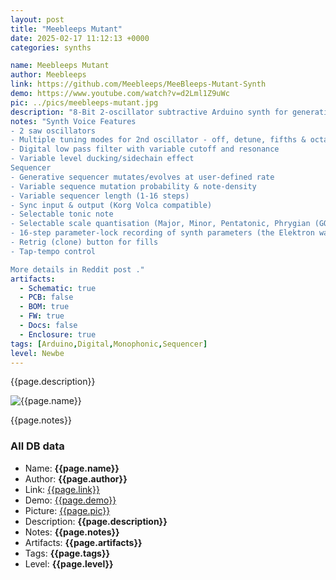 ```yaml
---
layout: post
title: "Meebleeps Mutant"
date: 2025-02-17 11:12:13 +0000
categories: synths

name: Meebleeps Mutant
author: Meebleeps
link: https://github.com/Meebleeps/MeeBleeps-Mutant-Synth
demo: https://www.youtube.com/watch?v=d2Lml1Z9uWc
pic: ../pics/meebleeps-mutant.jpg
description: "8-Bit 2-oscillator subtractive Arduino synth for generative techno, using Mozzi library, in Volca form-factor."
notes: "Synth Voice Features
- 2 saw oscillators
- Multiple tuning modes for 2nd oscillator - off, detune, fifths & octaves up/down
- Digital low pass filter with variable cutoff and resonance
- Variable level ducking/sidechain effect
Sequencer
- Generative sequencer mutates/evolves at user-defined rate
- Variable sequence mutation probability & note-density
- Variable sequencer length (1-16 steps)
- Sync input & output (Korg Volca compatible)
- Selectable tonic note
- Selectable scale quantisation (Major, Minor, Pentatonic, Phrygian (GOA!), Octaves, Fifths)
- 16-step parameter-lock recording of synth parameters (the Elektron way!)
- Retrig (clone) button for fills
- Tap-tempo control

More details in Reddit post ."
artifacts:
  - Schematic: true
  - PCB: false
  - BOM: true
  - FW: true
  - Docs: false
  - Enclosure: true
tags: [Arduino,Digital,Monophonic,Sequencer]
level: Newbe
---
```


{{page.description}}

![{{page.name}}]({{page.pic}})

{{page.notes}}

### All DB data
- Name: **{{page.name}}**
- Author: **{{page.author}}**
- Link: [{{page.link}}]({{page.link}})
- Demo: [{{page.demo}}]({{page.demo}})
- Picture: [{{page.pic}}]({{page.pic}})
- Description: **{{page.description}}**
- Notes: **{{page.notes}}**
- Artifacts: **{{page.artifacts}}**
- Tags: **{{page.tags}}**
- Level: **{{page.level}}**
